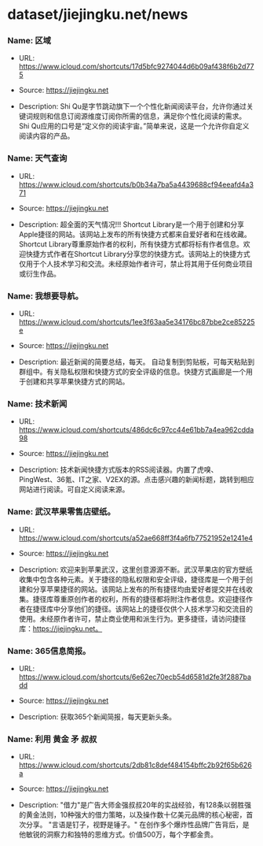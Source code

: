 # dataset/jiejingku.net/news

### Name: 区域

- URL: https://www.icloud.com/shortcuts/17d5bfc9274044d6b09af438f6b2d775

- Source: https://jiejingku.net

- Description: Shi Qu是字节跳动旗下一个个性化新闻阅读平台，允许你通过关键词规则和信息订阅源维度订阅你所需的信息，满足你个性化阅读的需求。Shi Qu应用的口号是“定义你的阅读宇宙。”简单来说，这是一个允许你自定义阅读内容的产品。

### Name: 天气查询

- URL: https://www.icloud.com/shortcuts/b0b34a7ba5a4439688cf94eeafd4a371

- Source: https://jiejingku.net

- Description: 超全面的天气情况!!! Shortcut Library是一个用于创建和分享Apple捷径的网站。该网站上发布的所有快捷方式都来自爱好者和在线收藏。Shortcut Library尊重原始作者的权利，所有快捷方式都将标有作者信息。欢迎快捷方式作者在Shortcut Library分享您的快捷方式。该网站上的快捷方式仅用于个人技术学习和交流。未经原始作者许可，禁止将其用于任何商业项目或衍生作品。

### Name: 我想要导航。

- URL: https://www.icloud.com/shortcuts/1ee3f63aa5e34176bc87bbe2ce85225e

- Source: https://jiejingku.net

- Description: 最近新闻的简要总结，每天。 自动复制到剪贴板，可每天粘贴到群组中。有关隐私权限和快捷方式的安全评级的信息。快捷方式画廊是一个用于创建和共享苹果快捷方式的网站。

### Name: 技术新闻

- URL: https://www.icloud.com/shortcuts/486dc6c97cc44e61bb7a4ea962cdda98

- Source: https://jiejingku.net

- Description: 技术新闻快捷方式版本的RSS阅读器。内置了虎嗅、PingWest、36氪、IT之家、V2EX的源。点击感兴趣的新闻标题，跳转到相应网站进行阅读。可自定义阅读来源。

### Name: 武汉苹果零售店壁纸。

- URL: https://www.icloud.com/shortcuts/a52ae668ff3f4a6fb77521952e1241e4

- Source: https://jiejingku.net

- Description: 欢迎来到苹果武汉，这里创意源源不断。武汉苹果店的官方壁纸收集中包含各种元素。关于捷径的隐私权限和安全评级，捷径库是一个用于创建和分享苹果捷径的网站。该网站上发布的所有捷径均由爱好者提交并在线收集。捷径库尊重原创作者的权利，所有的捷径都将附注作者信息。欢迎捷径作者在捷径库中分享他们的捷径。该网站上的捷径仅供个人技术学习和交流目的使用。未经原作者许可，禁止商业使用和派生行为。更多捷径，请访问捷径库：https://jiejingku.net。

### Name: 365信息简报。

- URL: https://www.icloud.com/shortcuts/6e62ec70ecb54d6581d2fe3f2887badd

- Source: https://jiejingku.net

- Description: 获取365个新闻简报，每天更新头条。

### Name: 利用 黄金 矛 叔叔

- URL: https://www.icloud.com/shortcuts/2db81c8def484154bffc2b92f65b626a

- Source: https://jiejingku.net

- Description: "借力"是广告大师金强叔叔20年的实战经验，有128条以弱胜强的黄金法则，10种强大的借力策略，以及操作数十亿美元品牌的核心秘密，首次分享。 "言语是钉子，视野是锤子。" 在创作多个爆炸性品牌广告背后，是他敏锐的洞察力和独特的思维方式。价值500万，每个字都金贵。

